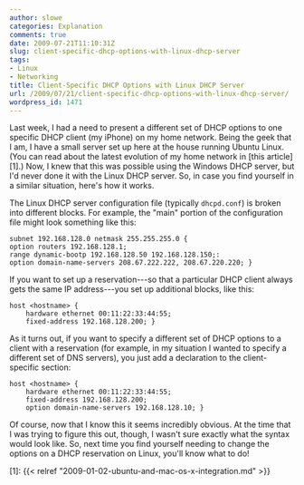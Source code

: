 ```yaml
---
author: slowe
categories: Explanation
comments: true
date: 2009-07-21T11:10:31Z
slug: client-specific-dhcp-options-with-linux-dhcp-server
tags:
- Linux
- Networking
title: Client-Specific DHCP Options with Linux DHCP Server
url: /2009/07/21/client-specific-dhcp-options-with-linux-dhcp-server/
wordpress_id: 1471
---
```


Last week, I had a need to present a different set of DHCP options to one specific DHCP client (my iPhone) on my home network. Being the geek that I am, I have a small server set up here at the house running Ubuntu Linux. (You can read about the latest evolution of my home network in [this article][1].) Now, I knew that this was possible using the Windows DHCP server, but I'd never done it with the Linux DHCP server. So, in case you find yourself in a similar situation, here's how it works.

The Linux DHCP server configuration file (typically `dhcpd.conf`) is broken into different blocks. For example, the "main" portion of the configuration file might look something like this:

```text
subnet 192.168.128.0 netmask 255.255.255.0 {  
option routers 192.168.128.1;  
range dynamic-bootp 192.168.128.50 192.168.128.150;:  
option domain-name-servers 208.67.222.222, 208.67.220.220; }
```

If you want to set up a reservation---so that a particular DHCP client always gets the same IP address---you set up additional blocks, like this:

```text
host <hostname> {  
    hardware ethernet 00:11:22:33:44:55;  
    fixed-address 192.168.128.200; }
```

As it turns out, if you want to specify a different set of DHCP options to a client with a reservation (for example, in my situation I wanted to specify a different set of DNS servers), you just add a declaration to the client-specific section:

```text
host <hostname> {  
    hardware ethernet 00:11:22:33:44:55;  
    fixed-address 192.168.128.200;  
    option domain-name-servers 192.168.128.10; }
```

Of course, now that I know this it seems incredibly obvious. At the time that I was trying to figure this out, though, I wasn't sure exactly what the syntax would look like. So, next time you find yourself needing to change the options on a DHCP reservation on Linux, you'll know what to do!

[1]: {{< relref "2009-01-02-ubuntu-and-mac-os-x-integration.md" >}}
